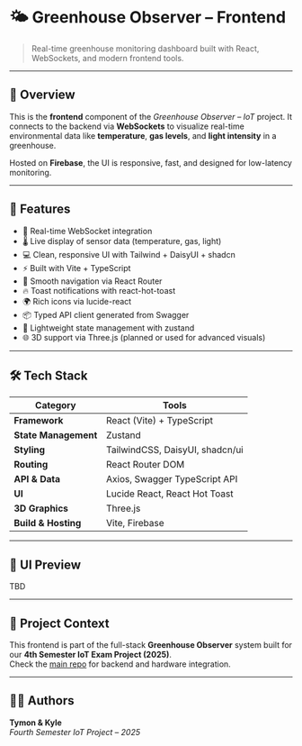 
# 🌤️ Greenhouse Observer – Frontend

> Real-time greenhouse monitoring dashboard built with React, WebSockets, and modern frontend tools.

---

## 📘 Overview

This is the **frontend** component of the *Greenhouse Observer – IoT* project. It connects to the backend via **WebSockets** to visualize real-time environmental data like **temperature**, **gas levels**, and **light intensity** in a greenhouse.

Hosted on **Firebase**, the UI is responsive, fast, and designed for low-latency monitoring.

---

## 🚀 Features

- 📡 Real-time WebSocket integration  
- 🌡️ Live display of sensor data (temperature, gas, light)  
- 💻 Clean, responsive UI with Tailwind + DaisyUI + shadcn  
- ⚡ Built with Vite + TypeScript  
- 🧭 Smooth navigation via React Router  
- 🔥 Toast notifications with react-hot-toast  
- 🌍 Rich icons via lucide-react  
- 📦 Typed API client generated from Swagger  
- 🧠 Lightweight state management with zustand  
- 🌐 3D support via Three.js (planned or used for advanced visuals)

---

## 🛠️ Tech Stack

| Category | Tools |
|---------|-------|
| **Framework** | React (Vite) + TypeScript |
| **State Management** | Zustand |
| **Styling** | TailwindCSS, DaisyUI, shadcn/ui |
| **Routing** | React Router DOM |
| **API & Data** | Axios, Swagger TypeScript API |
| **UI** | Lucide React, React Hot Toast |
| **3D Graphics** | Three.js |
| **Build & Hosting** | Vite, Firebase |

---

## 📸 UI Preview

TBD

---

## 🤝 Project Context

This frontend is part of the full-stack **Greenhouse Observer** system built for our **4th Semester IoT Exam Project (2025)**.  
Check the [main repo](https://github.com/IAmVolvic/IoT-Greenhouse) for backend and hardware integration.

---

## 👨‍💻 Authors

**Tymon & Kyle**  
*Fourth Semester IoT Project – 2025*
